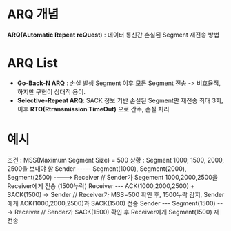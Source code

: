 # ARQ 개념
**ARQ(Automatic Repeat reQuest**) : 데이터 통신간 손실된 Segment 재전송 방법

# ARQ List
- **Go-Back-N ARQ** : 손실 발생 Segment 이후 모든 Segment 전송 -> 비효율적, 하지만 구현이 상대적 용이. <br>
- **Selective-Repeat ARQ**: SACK 정보 기반 손실된 Segment만 재전송 최대 3회, 이후 **RTO(Rtransmission TimeOut)** 으로 간주, 손실 처리

# 예시 
조건 : MSS(Maximum Segment Size) = 500
상황 : Segment 1000, 1500, 2000, 2500을 보내야 함
Sender ----- Segment(1000), Segment(2000), Segment(2500) ----> Receiver     // Sender가 Segement 1000,2000,2500을 Receiver에게 전송 (1500누락) 
Receiver --- ACK(1000,2000,2500) + SACK(1500)  -> Sender                    // Receiver가 MSS=500 확인 후, 1500누락 감지, Sender에게 ACK(1000,2000,2500)과 SACK(1500) 전송
Sender --- Segment(1500) ---> Receiver                                      // Sender가 SACK(1500) 확인 후 Receiver에게 Segment(1500) 재전송
